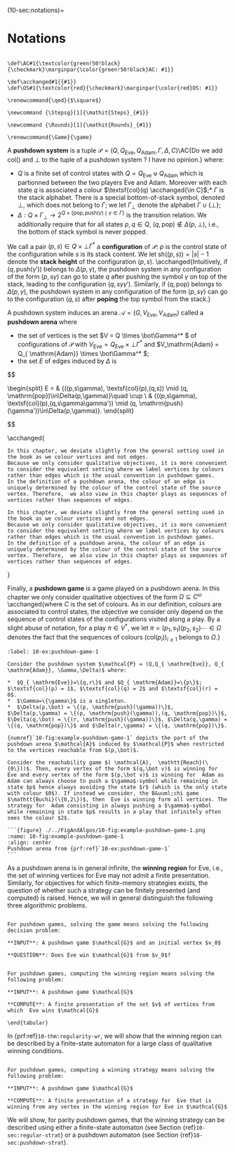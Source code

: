 (10-sec:notations)=
# Notations

```{math}

\def\AC#1{\textcolor{green!50!black}{\checkmark}\marginpar{\color{green!50!black}AC: #1}} 

\def\acchanged#1{{#1}}
\def\OS#1{\textcolor{red}{\checkmark}\marginpar{\color{red}OS: #1}}

\renewcommand{\qed}{$\square$}

\newcommand {\Stepsg}[1]{\mathit{Steps}_{#1}}

\newcommand {\Rounds}[1]{\mathit{Rounds}_{#1}}

\renewcommand{\Game}{\game}

```

A **pushdown system** is a tuple $\mathcal{P} = (Q,Q_{ \mathrm{Eve}}, Q_{ \mathrm{Adam}}, \Gamma,\Delta,C)$\AC{Do we add $\textsf{col}()$ and $\bot$ to the tuple of a pushdown system ? I have no opinion.} 
where:
 
*  $Q$ is a finite set of control states with $Q = Q_{ \mathrm{Eve}} \uplus Q_{ \mathrm{Adam}}$ which is partionned between the two players  Eve and  Adam. Moreover with each state $q$ is associated a colour $\textsf{col}(q) \acchanged{\in C}$;*  $\Gamma$ is the stack alphabet. There is a special bottom-of-stack symbol, denoted $\bot$, which does not belong to $\Gamma$; we let $\Gamma_\bot$ denote the alphabet $\Gamma \cup  \left\{ \bot \right\}$;
*  $\Delta:Q\times \Gamma_\bot\rightarrow 2^{Q\times\{ \mathrm{pop}, \mathrm{push}(\gamma)\mid \gamma\in\Gamma\}}$ is the transition relation. We additionally require that for all states $p,q\in Q$, $(q, \mathrm{pop})\notin\Delta(p,\bot)$, i.e., the bottom of stack symbol is never popped.

We call a pair $(p,s)\in Q \times \bot\Gamma^*$ a **configuration** of $\mathcal{P}$: $p$ is the control state of the configuration while $s$ is its stack content. We let $\mathrm{sh}((p,s))=|s|-1$ denote the **stack height** of the  configuration $(p,s)$. \acchanged{Intuitively, if $(q, \mathrm{push}(\gamma'))$ belongs to $\Delta(p,\gamma)$, the pushdown system
in any configuration of the form $(p,s\gamma)$ can go to state $q$ after pushing the symbol $\gamma$ on top of the stack, leading to the configuration $(q,s\gamma\gamma')$. Similarly, if $(q, \mathrm{pop})$ belongs to $\Delta(p,\gamma)$, the pushdown system
in any configuration of the form $(p,s\gamma)$ can go to the configuration $(q,s)$ after **poping** the top symbol from the stack.}

A pushdown system induces an arena $\mathcal{A} = (G, V_\mathrm{Eve}, V_\mathrm{Adam})$ called a **pushdown arena** where

*  the set of vertices is the set $V = Q \times \bot\Gamma^* $ of configurations of $\mathcal{P}$ with $V_\mathrm{Eve} = Q_{ \mathrm{Eve}} \times \bot\Gamma^*$ 
and $V_\mathrm{Adam} = Q_{ \mathrm{Adam}} \times \bot\Gamma^* $;
*  the set $E$ of edges induced by $\Delta$ is

$$

\begin{split}
E  = & \{((p,s\gamma),  \textsf{col}(p),(q,s)) \mid (q, \mathrm{pop})\in\Delta(p,\gamma)\}\quad \cup \\ 
&  \{((p,s\gamma),  \textsf{col}(p),(q,s\gamma\gamma')) \mid (q, \mathrm{push}(\gamma'))\in\Delta(p,\gamma)\}.
\end{split}

$$

\acchanged{

````{prf:remark} NEEDS TITLE AND LABEL 
In this chapter, we deviate slightly from the general setting used in the book as we colour vertices and not edges. 
Because we only consider qualitative objectives, it is more convenient to consider the equivalent setting where we label vertices by colours rather than edges which is the usual convention in pushdown games.  
In the definition of a pushdown arena, the colour of an edge is uniquely determined by the colour of the control state of the source vertex. Therefore,  we also view in this chapter plays as sequences of vertices rather than sequences of edges.

In this chapter, we deviate slightly from the general setting used in the book as we colour vertices and not edges. 
Because we only consider qualitative objectives, it is more convenient to consider the equivalent setting where we label vertices by colours rather than edges which is the usual convention in pushdown games.  
In the definition of a pushdown arena, the colour of an edge is uniquely determined by the colour of the control state of the source vertex. Therefore,  we also view in this chapter plays as sequences of vertices rather than sequences of edges.

````

}

Finally, a **pushdown game** is a game played on a pushdown arena. In this chapter we only consider qualitative objectives of the form $\Omega\subseteq C^\omega$ \acchanged{where $C$ is the set of colours. As in our definition, 
colours are associated to control states, the objective we consider only depend on the sequence of control states of the configurations visited along a play. By a slight abuse of notation, for a play $\pi \in V^*$, we let $\pi=(p_1,s_1)(p_2,s_2)\cdots \in \Omega$ denotes the fact that the sequences of colours $(  \textsf{col}(p_i))_{i\geq 1}$ belongs to $\Omega$.}

````{prf:example} NEEDS TITLE 10-ex:pushdown-game-1
:label: 10-ex:pushdown-game-1

Consider the pushdown system $\mathcal{P} = (Q,Q_{ \mathrm{Eve}}, Q_{ \mathrm{Adam}}, \Gamma,\Delta)$ where:

*  $Q_{ \mathrm{Eve}}=\{q,r\}$ and $Q_{ \mathrm{Adam}}=\{p\}$; $\textsf{col}(p) = 1$, $\textsf{col}(q) = 2$ and $\textsf{col}(r) = 0$.
*  $\Gamma=\{\gamma\}$ is a singleton.
*  $\Delta(p,\bot) = \{(p, \mathrm{push}(\gamma))\}$, $\Delta(p,\gamma) = \{(p, \mathrm{push}(\gamma)),(q, \mathrm{pop})\}$, $\Delta(q,\bot) = \{(r, \mathrm{push}(\gamma))\}$, $\Delta(q,\gamma) = \{(q, \mathrm{pop})\}$ and $\Delta(r,\gamma) = \{(q, \mathrm{pop})\}$.

{numref}`10-fig:example-pushdown-game-1` depicts the part of the pushdown arena $\mathcal{A}$ induced by $\mathcal{P}$ when restricted to the vertices reachable from $(p,\bot)$.

Consider the reachability game $( \mathcal{A},  \mathtt{Reach}(\{0\}))$. Then, every vertex of the form $(q,\bot v)$ is winning for  Eve and every vertex of the form $(p,\bot v)$ is winning for  Adam as  Adam can always choose to push a $\gamma$-symbol while remaining in state $p$ hence always avoiding the state $r$ (which is the only state with colour $0$). If instead we consider, the B&uuml;chi game $\mathtt{Buchi}(\{0,2\})$, then  Eve is winning form all vertices. The strategy for  Adam consisting in always pushing a $\gamma$-symbol while remaining in state $p$ results in a play that infinitely often sees the colour $2$.

```{figure} ./../FigAndAlgos/10-fig:example-pushdown-game-1.png
:name: 10-fig:example-pushdown-game-1
:align: center
Pushdown arena from {prf:ref}`10-ex:pushdown-game-1`
```

````

As a pushdown arena is in general infinite, the **winning region** for  Eve, i.e., the set of winning vertices for  Eve may not admit a finite presentation. Similarly, for objectives for which finite-memory strategies exists, the question of whether such a strategy can be finitely presented (and computed) is raised. Hence, we will in general distinguish the following three algorithmic problems.

```{admonition} Problem

For pushdown games, solving the game means solving the following decision problem:

**INPUT**: A pushdown game $\mathcal{G}$ and an initial vertex $v_0$

**QUESTION**: Does Eve win $\mathcal{G}$ from $v_0$?

```

```{admonition} Problem

For pushdown games, computing the winning region means solving the following problem:

**INPUT**: A pushdown game $\mathcal{G}$

**COMPUTE**: A finite presentation of the set $v$ of vertices from which  Eve wins $\mathcal{G}$

\end{tabular}

```

In {prf:ref}`10-thm:regularity-wr`, we will show that the winning region can be described by a finite-state automaton  for a large class of qualitative winning conditions.

```{admonition} Problem

For pushdown games, computing a winning strategy means solving the following problem:

**INPUT**: A pushdown game $\mathcal{G}$

**COMPUTE**: A finite presentation of a strategy for  Eve that is winning from any vertex in the winning region for Eve in $\mathcal{G}$

```

We will show, for parity pushdown games, that the winning strategy can be described using either a finite-state automaton (see Section {ref}`10-sec:regular-strat`) or a pushdown automaton (see Section {ref}`10-sec:pushdown-strat`).

